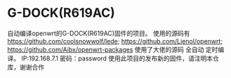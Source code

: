 # G-DOCK(R619AC)

自动编译openwrt的G-DOCK(R619AC)固件的项目。
使用的源码有
https://github.com/coolsnowwolf/lede;
https://github.com/Lienol/openwrt;
https://github.com/Aibx/openwrt-packages
使用了大佬的源码 全自动 定时编译。
IP:192.168.7.1 密码：password
使用此项目的发布新的固件，请注明本仓库，谢谢合作
